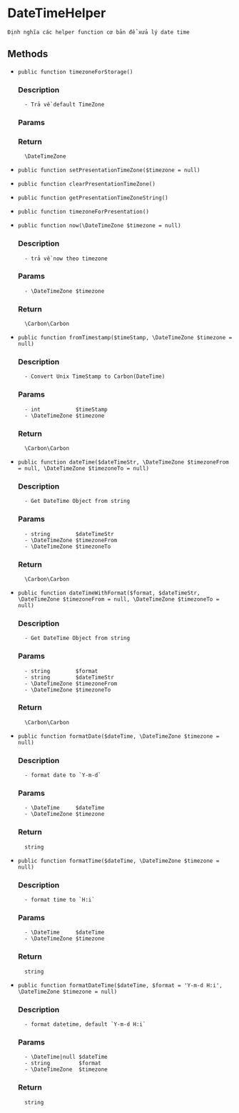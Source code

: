 # DateTimeHelper
    Định nghĩa các helper function cơ bản để xửa lý date time

## Methods

- `public function timezoneForStorage()`
    ### Description
        - Trả về default TimeZone

    ### Params 

    ### Return 
        \DateTimeZone

- `public function setPresentationTimeZone($timezone = null)`
- `public function clearPresentationTimeZone()`
- `public function getPresentationTimeZoneString()`
- `public function timezoneForPresentation()`
- `public function now(\DateTimeZone $timezone = null)`
    ### Description
        - trả về now theo timezone

    ### Params 
        - \DateTimeZone $timezone

    ### Return 
        \Carbon\Carbon

- `public function fromTimestamp($timeStamp, \DateTimeZone $timezone = null)`
    ### Description
        - Convert Unix TimeStamp to Carbon(DateTime)

    ### Params 
        - int           $timeStamp
        - \DateTimeZone $timezone

    ### Return 
        \Carbon\Carbon  

- `public function dateTime($dateTimeStr, \DateTimeZone $timezoneFrom = null, \DateTimeZone $timezoneTo = null)`
    ### Description
        - Get DateTime Object from string

    ### Params 
        - string        $dateTimeStr
        - \DateTimeZone $timezoneFrom
        - \DateTimeZone $timezoneTo

    ### Return 
        \Carbon\Carbon 
 
- `public function dateTimeWithFormat($format, $dateTimeStr, \DateTimeZone $timezoneFrom = null, \DateTimeZone $timezoneTo = null)`
    ### Description
        - Get DateTime Object from string

    ### Params 
        - string        $format
        - string        $dateTimeStr
        - \DateTimeZone $timezoneFrom
        - \DateTimeZone $timezoneTo

    ### Return 
        \Carbon\Carbon 

- `public function formatDate($dateTime, \DateTimeZone $timezone = null)`
    ### Description
        - format date to `Y-m-d`

    ### Params 
        - \DateTime     $dateTime
        - \DateTimeZone $timezone

    ### Return 
        string

- `public function formatTime($dateTime, \DateTimeZone $timezone = null)`
    ### Description
        - format time to `H:i`

    ### Params 
        - \DateTime     $dateTime
        - \DateTimeZone $timezone

    ### Return 
        string

- `public function formatDateTime($dateTime, $format = 'Y-m-d H:i', \DateTimeZone $timezone = null)`
    ### Description
        - format datetime, default `Y-m-d H:i`

    ### Params 
        - \DateTime|null $dateTime
        - string         $format
        - \DateTimeZone  $timezone

    ### Return 
        string
